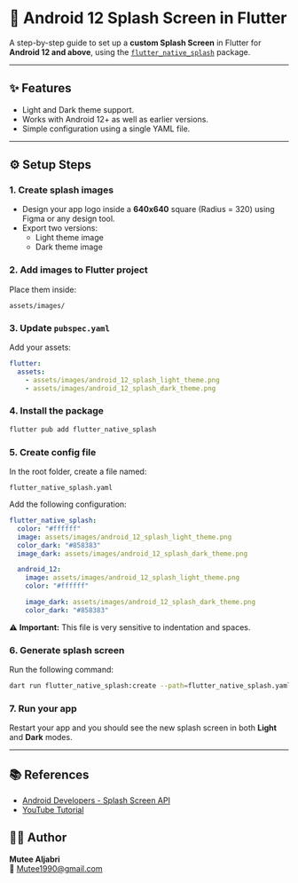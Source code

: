 # 📱 Android 12 Splash Screen in Flutter

A step-by-step guide to set up a **custom Splash Screen** in Flutter for **Android 12 and above**, using the [`flutter_native_splash`](https://pub.dev/packages/flutter_native_splash) package.

---

## ✨ Features
- Light and Dark theme support.
- Works with Android 12+ as well as earlier versions.
- Simple configuration using a single YAML file.

---

## ⚙️ Setup Steps

### 1. Create splash images
- Design your app logo inside a **640x640** square (Radius = 320) using Figma or any design tool.
- Export two versions:
  - Light theme image
  - Dark theme image

### 2. Add images to Flutter project
Place them inside:
```
assets/images/
```

### 3. Update `pubspec.yaml`
Add your assets:
```yaml
flutter:
  assets:
    - assets/images/android_12_splash_light_theme.png
    - assets/images/android_12_splash_dark_theme.png
```

### 4. Install the package
```bash
flutter pub add flutter_native_splash
```

### 5. Create config file
In the root folder, create a file named:
```
flutter_native_splash.yaml
```

Add the following configuration:

```yaml
flutter_native_splash:
  color: "#ffffff"
  image: assets/images/android_12_splash_light_theme.png
  color_dark: "#858383"
  image_dark: assets/images/android_12_splash_dark_theme.png

  android_12:
    image: assets/images/android_12_splash_light_theme.png
    color: "#ffffff"

    image_dark: assets/images/android_12_splash_dark_theme.png
    color_dark: "#858383"
```

⚠️ **Important:** This file is very sensitive to indentation and spaces.

### 6. Generate splash screen
Run the following command:
```bash
dart run flutter_native_splash:create --path=flutter_native_splash.yaml
```

### 7. Run your app
Restart your app and you should see the new splash screen in both **Light** and **Dark** modes.

---

## 📚 References
- [Android Developers - Splash Screen API](https://developer.android.com/develop/ui/views/launch/splash-screen)  
- [YouTube Tutorial](https://www.youtube.com/watch?v=uJOuOHfAv5Y&list=PLwWuxCLlF_ucnfkI-_yNRCOTI-yJa5N-a&index=7)



## 👨‍💻 Author
**Mutee Aljabri**  
📧 Mutee1990@gmail.com  

